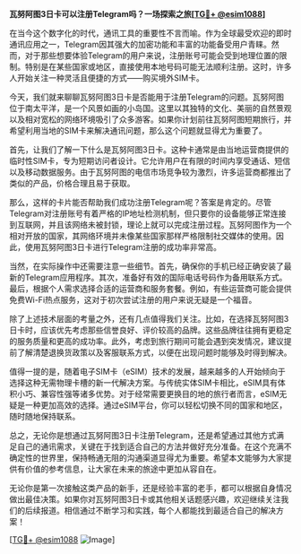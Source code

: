 **瓦努阿图3日卡可以注册Telegram吗？一场探索之旅[[TG💪+ @esim1088](https://t.me/s/esim1088)]**

在当今这个数字化的时代，通讯工具的重要性不言而喻。作为全球最受欢迎的即时通讯应用之一，Telegram因其强大的加密功能和丰富的功能备受用户青睐。然而，对于那些想要体验Telegram的用户来说，注册账号可能会受到地理位置的限制。特别是在某些国家或地区，直接使用本地号码可能无法顺利注册。这时，许多人开始关注一种灵活且便捷的方式——购买境外SIM卡。

今天，我们就来聊聊瓦努阿图3日卡是否能用于注册Telegram的问题。瓦努阿图位于南太平洋，是一个风景如画的小岛国。这里以其独特的文化、美丽的自然景观以及相对宽松的网络环境吸引了众多游客。如果你计划前往瓦努阿图短期旅行，并希望利用当地的SIM卡来解决通讯问题，那么这个问题就显得尤为重要了。

首先，让我们了解一下什么是瓦努阿图3日卡。这种卡通常是由当地运营商提供的临时性SIM卡，专为短期访问者设计。它允许用户在有限的时间内享受通话、短信以及移动数据服务。由于瓦努阿图的电信市场竞争较为激烈，许多运营商都推出了类似的产品，价格合理且易于获取。

那么，这样的卡片能否帮助我们成功注册Telegram呢？答案是肯定的。尽管Telegram对注册账号有着严格的IP地址检测机制，但只要你的设备能够正常连接到互联网，并且该网络未被封锁，理论上就可以完成注册过程。瓦努阿图作为一个相对开放的国家，其网络环境并未像某些国家那样严格限制社交媒体的使用。因此，使用瓦努阿图3日卡进行Telegram注册的成功率非常高。

当然，在实际操作中还需要注意一些细节。首先，确保你的手机已经正确安装了最新的Telegram应用程序。其次，准备好有效的国际电话号码作为备用联系方式。最后，根据个人需求选择合适的运营商和服务套餐。例如，有些运营商可能会提供免费Wi-Fi热点服务，这对于初次尝试注册的用户来说无疑是一个福音。

除了上述技术层面的考量之外，还有几点值得我们关注。比如，在选择瓦努阿图3日卡时，应该优先考虑那些信誉良好、评价较高的品牌。这些品牌往往拥有更稳定的服务质量和更高的成功率。此外，考虑到旅行期间可能会遇到突发情况，建议提前了解清楚退换货政策以及客服联系方式，以便在出现问题时能够及时得到解决。

值得一提的是，随着电子SIM卡（eSIM）技术的发展，越来越多的人开始倾向于选择这种无需物理卡槽的新一代解决方案。与传统实体SIM卡相比，eSIM具有体积小巧、兼容性强等诸多优势。对于经常需要更换目的地的旅行者而言，eSIM无疑是一种更加高效的选择。通过eSIM平台，你可以轻松切换不同的国家和地区，随时随地保持联系。

总之，无论你是想通过瓦努阿图3日卡注册Telegram，还是希望通过其他方式满足自己的通讯需求，关键在于找到适合自己的方法并做好充分准备。在这个充满不确定性的世界里，保持畅通无阻的沟通渠道显得尤为重要。希望本文能够为大家提供有价值的参考信息，让大家在未来的旅途中更加从容自在。

无论你是第一次接触这类产品的新手，还是经验丰富的老手，都可以根据自身情况做出最佳决策。如果你对瓦努阿图3日卡或其他相关话题感兴趣，欢迎继续关注我们的后续报道。相信通过不断学习和实践，每个人都能找到最适合自己的解决方案！

[[TG💪+ @esim1088](https://t.me/s/esim1088) ![Image](https://i.postimg.cc/4NQfJmqS/Snipaste-2025-05-13-00-14-12.png)]